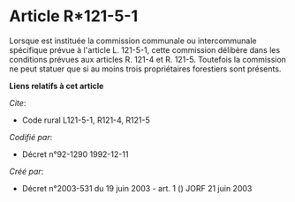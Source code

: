 # Article R*121-5-1

Lorsque est instituée la commission communale ou intercommunale spécifique prévue à l'article L. 121-5-1, cette commission
délibère dans les conditions prévues aux articles R. 121-4 et R. 121-5. Toutefois la commission ne peut statuer que si au
moins trois propriétaires forestiers sont présents.

**Liens relatifs à cet article**

_Cite_:

  - Code rural L121-5-1, R121-4, R121-5

_Codifié par_:

  - Décret n°92-1290 1992-12-11

_Créé par_:

  - Décret n°2003-531 du 19 juin 2003 - art. 1 () JORF 21 juin 2003
